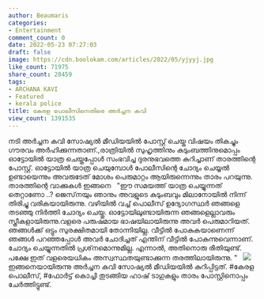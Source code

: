 ```yaml
---
author: Beaumaris
categories:
- Entertainment
comment_count: 0
date: 2022-05-23 07:27:03
draft: false
image: https://cdn.boolokam.com/articles/2022/05/yjyyj.jpg
like_count: 71975
share_count: 28459
tags:
- ARCHANA KAVI
- Featured
- kerala police
title: കേരള പോലീസിനെതിരെ അർച്ചന കവി
view_count: 1391535
---
```


നടി അർച്ചന കവി സോഷ്യൽ മീഡിയയിൽ പോസ്റ്റ് ചെയ്ത വിഷയം തികച്ചും ഗൗരവം അർഹിക്കുന്നതാണ്.,രാത്രിയിൽ സുഹൃത്തിനും കുടുംബത്തിനുമൊപ്പം ഓട്ടോയിൽ യാത്ര ചെയ്തപ്പോൾ സംഭവിച്ച ദുരനുഭവത്തെ കുറിച്ചാണ് താരത്തിന്റെ പോസ്റ്റ്. ഓട്ടോയിൽ യാത്ര ചെയുമ്പോൾ പോലീസിന്റെ ചോദ്യം ചെയ്യൽ ഉണ്ടായെന്നും അവരുടേത് മോശം പെരുമാറ്റം ആയിരുന്നെന്നും താരം പറയുന്നു. താരത്തിന്റെ വാക്കുകൾ ഇങ്ങനെ &nbsp; "ഈ സമയത്ത് യാത്ര ചെയ്യുന്നത് തെറ്റാണോ ..? ജെസ്‌നയും ഞാനും അവളുടെ കുടുംബവും മിലാനോയിൽ നിന്ന് തിരിച്ചു വരികയായിരുന്നു. വഴിയിൽ വച്ച് പൊലീസ് ഉദ്യോഗസ്ഥർ ഞങ്ങളെ തടഞ്ഞു നിർത്തി ചോദ്യം ചെയ്തു. ഓട്ടോയിലുണ്ടായിരുന്ന ഞങ്ങളെല്ലാവരും സ്ത്രീകളായിരുന്നു.വളരെ പരുഷമായ ഭാഷയിലായിരുന്നു അവർ പെരുമാറിയത്. ഞങ്ങൾക്ക് ഒട്ടും സുരക്ഷിതമായി തോന്നിയില്ല. വീട്ടിൽ പോകുകയാണെന്ന് ഞങ്ങൾ പറഞ്ഞപ്പോൾ അവർ ചോദിച്ചത് എന്തിന് വീട്ടിൽ പോകുന്നുവെന്നാണ്. ചോദ്യം ചെയ്യുന്നതിൽ പ്രശ്‌നമൊന്നുമില്ല. എന്നാൽ, അതിനൊരു രീതിയുണ്ട്. പക്ഷേ ഇത് വളരെയധികം അസ്വസ്ഥതയുണ്ടാക്കുന്ന തരത്തിലായിരുന്നു. " &nbsp; ![](https://cdn.boolokam.com/articles/2022/05/yjyyj.jpg) ഇങ്ങനെയായിരുന്നു അർച്ചന കവി സോഷ്യൽ മീഡിയയിൽ കുറിപ്പിട്ടത്. #കേരള പൊലീസ്,​ #ഫോർട്ട് കൊച്ചി തുടങ്ങിയ ഹാഷ് ടാഗുകളും താരം പോസ്റ്റിനൊപ്പം ചേർത്തിട്ടുണ്ട്.